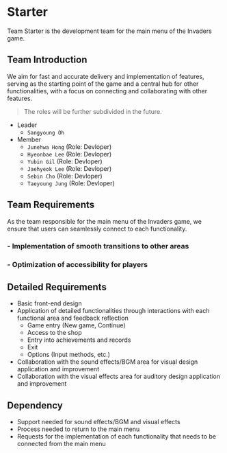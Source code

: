 # Starter
Team Starter is the development team for the main menu of the Invaders game.
## Team Introduction
We aim for fast and accurate delivery and implementation of features, serving as the starting point of the game and a central hub for other functionalities, with a focus on connecting and collaborating with other features.
> The roles will be further subdivided in the future.
- Leader
  - `Sangyoung Oh`
- Member
  - `Junehwa Hong` (Role: Devloper)
  - `Hyeonbae Lee` (Role: Devloper)
  - `Yubin Gil` (Role: Devloper)
  - `Jaehyeok Lee` (Role: Devloper)
  - `Sebin Cho` (Role: Devloper)
  - `Taeyoung Jung` (Role: Devloper)

## Team Requirements
As the team responsible for the main menu of the Invaders game, we ensure that users can seamlessly connect to each functionality.
### - Implementation of smooth transitions to other areas
### - Optimization of accessibility for players

## Detailed Requirements
- Basic front-end design
- Application of detailed functionalities through interactions with each functional area and feedback reflection
  - Game entry (New game, Continue)
  - Access to the shop
  - Entry into achievements and records
  - Exit
  - Options (Input methods, etc.)
- Collaboration with the sound effects/BGM area for visual design application and improvement
- Collaboration with the visual effects area for auditory design application and improvement

## Dependency
- Support needed for sound effects/BGM and visual effects
- Process needed to return to the main menu
- Requests for the implementation of each functionality that needs to be connected from the main menu
